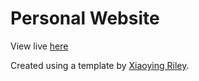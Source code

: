 # Personal Website

View live [here](https://scc33.github.io)

Created using a template by [Xiaoying Riley](https://themes.3rdwavemedia.com). 
